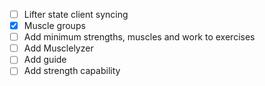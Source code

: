 - [ ] Lifter state client syncing
- [x] Muscle groups
- [ ] Add minimum strengths, muscles and work to exercises
- [ ] Add Musclelyzer
- [ ] Add guide
- [ ] Add strength capability